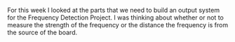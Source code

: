 For this week I looked at the parts that we need to build an output system for the Frequency Detection Project.
I was thinking about whether or not to measure the strength of the frequency or the distance the frequency is
from the source of the board.
